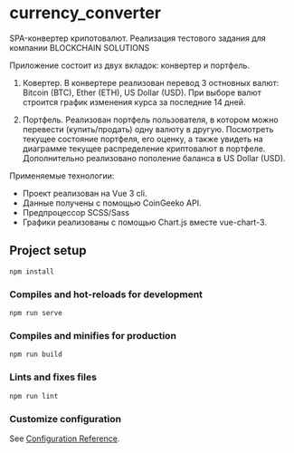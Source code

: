 # currency_converter
SPA-конвертер крипотовалют.
Реализация тестового задания для компании BLOCKCHAIN SOLUTIONS

Приложение состоит из двух вкладок: конвертер и портфель.

1. Ковертер.
  В конвертере реализован перевод 3 остновных валют: Bitcoin (BTC), Ether (ETH), US Dollar (USD). При выборе валют строится график изменения курса за последние 14 дней. 

2. Портфель.
  Реализован портфель пользователя, в котором можно перевести (купить/продать) одну валюту в другую. Посмотреть текущее состояние портфеля, его оценку, а также увидеть на диаграмме текущее распределение криптовалют в портфеле. Дополнительно реализовано пополение баланса в US Dollar (USD).

Применяемые технологии:
  - Проект реализован на Vue 3 cli. 
  - Данные получены с помощью CoinGeeko API.
  - Предпроцессор SCSS/Sass
  - Графики реализованы с помощью Chart.js вместе vue-chart-3.

## Project setup
```
npm install
```

### Compiles and hot-reloads for development
```
npm run serve
```

### Compiles and minifies for production
```
npm run build
```

### Lints and fixes files
```
npm run lint
```

### Customize configuration
See [Configuration Reference](https://cli.vuejs.org/config/).
